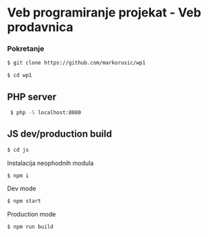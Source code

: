 # Veb programiranje projekat - Veb prodavnica


### Pokretanje

```sh
$ git clone https://github.com/markorusic/wp1
```

```sh
$ cd wp1
```

## PHP server

```sh
 $ php -S localhost:8080
```

## JS dev/production build

```sh
$ cd js
```

Instalacija neophodnih modula

```sh
$ npm i
```

Dev mode

```sh
$ npm start
```


Production mode

```sh
$ npm run build
```
